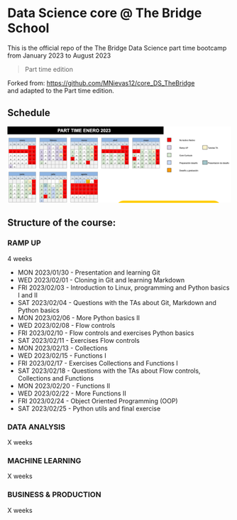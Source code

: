 # Data Science core @ The Bridge School

This is the official repo of the The Bridge Data Science part time bootcamp from January 2023 to August 2023
> Part time edition

Forked from: https://github.com/MNievas12/core_DS_TheBridge  
and adapted to the Part time edition.

Schedule
--------------------------

![schedule](img/schedule-ds-pt-202301.png "Schedule")

Structure of the course:
------------------------  

### RAMP UP  

4 weeks 

* MON 2023/01/30 - Presentation and learning Git
* WED 2023/02/01 - Cloning in Git and learning Markdown
* FRI 2023/02/03 - Introduction to Linux, programming and Python basics I and II
* SAT 2023/02/04 - Questions with the TAs about Git, Markdown and Python basics
* MON 2023/02/06 - More Python basics II
* WED 2023/02/08 - Flow controls
* FRI 2023/02/10 - Flow controls and exercises Python basics 
* SAT 2023/02/11 - Exercises Flow controls
* MON 2023/02/13 - Collections
* WED 2023/02/15 - Functions I
* FRI 2023/02/17 - Exercises Collections and Functions I
* SAT 2023/02/18 - Questions with the TAs about Flow controls, Collections and Functions
* MON 2023/02/20 - Functions II
* WED 2023/02/22 - More Functions II
* FRI 2023/02/24 - Object Oriented Programming (OOP)
* SAT 2023/02/25 - Python utils and final exercise

### DATA ANALYSIS
X weeks

### MACHINE LEARNING
X weeks 

### BUSINESS & PRODUCTION
X weeks 
